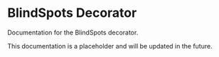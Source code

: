 # BlindSpots Decorator

Documentation for the BlindSpots decorator.

This documentation is a placeholder and will be updated in the future.
